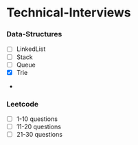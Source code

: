 # Technical-Interviews

### Data-Structures
- [ ] LinkedList
- [ ] Stack 
- [ ] Queue
- [x] Trie

-

### Leetcode
- [ ] 1-10 questions
- [ ] 11-20 questions
- [ ] 21-30 questions
